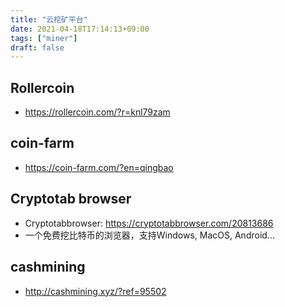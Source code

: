 ```yaml
---
title: "云挖矿平台"
date: 2021-04-18T17:14:13+09:00
tags: ["miner"]
draft: false
---
```


## Rollercoin
- https://rollercoin.com/?r=knl79zam

## coin-farm
- https://coin-farm.com/?en=qingbao

## Cryptotab browser
- Cryptotabbrowser: https://cryptotabbrowser.com/20813686
-  一个免费挖比特币的浏览器，支持Windows, MacOS, Android...

## cashmining
- http://cashmining.xyz/?ref=95502



